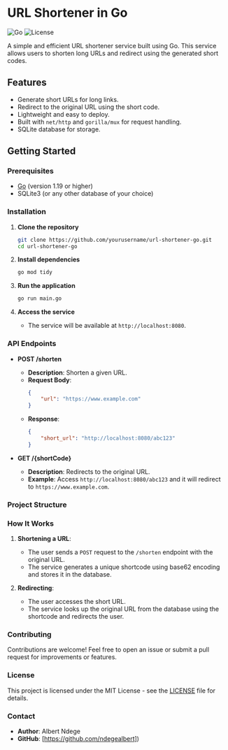 # URL Shortener in Go

![Go](https://img.shields.io/badge/Go-1.19-blue)
![License](https://img.shields.io/badge/license-MIT-green)

A simple and efficient URL shortener service built using Go. This service allows users to shorten long URLs and redirect using the generated short codes.

## Features

- Generate short URLs for long links.
- Redirect to the original URL using the short code.
- Lightweight and easy to deploy.
- Built with `net/http` and `gorilla/mux` for request handling.
- SQLite database for storage.

## Getting Started

### Prerequisites

- [Go](https://golang.org/dl/) (version 1.19 or higher)
- SQLite3 (or any other database of your choice)

### Installation

1. **Clone the repository**
    ```bash
    git clone https://github.com/yourusername/url-shortener-go.git
    cd url-shortener-go
    ```

2. **Install dependencies**
    ```bash
    go mod tidy
    ```

3. **Run the application**
    ```bash
    go run main.go
    ```

4. **Access the service**
    - The service will be available at `http://localhost:8080`.

### API Endpoints

- **POST /shorten**
    - **Description**: Shorten a given URL.
    - **Request Body**: 
      ```json
      {
          "url": "https://www.example.com"
      }
      ```
    - **Response**:
      ```json
      {
          "short_url": "http://localhost:8080/abc123"
      }
      ```

- **GET /{shortCode}**
    - **Description**: Redirects to the original URL.
    - **Example**: Access `http://localhost:8080/abc123` and it will redirect to `https://www.example.com`.

### Project Structure



### How It Works

1. **Shortening a URL**: 
    - The user sends a `POST` request to the `/shorten` endpoint with the original URL.
    - The service generates a unique shortcode using base62 encoding and stores it in the database.

2. **Redirecting**:
    - The user accesses the short URL.
    - The service looks up the original URL from the database using the shortcode and redirects the user.

### Contributing

Contributions are welcome! Feel free to open an issue or submit a pull request for improvements or features.

### License

This project is licensed under the MIT License - see the [LICENSE](LICENSE) file for details.

### Contact

- **Author**: Albert Ndege
- **GitHub**: [https://github.com/ndegealbert])
